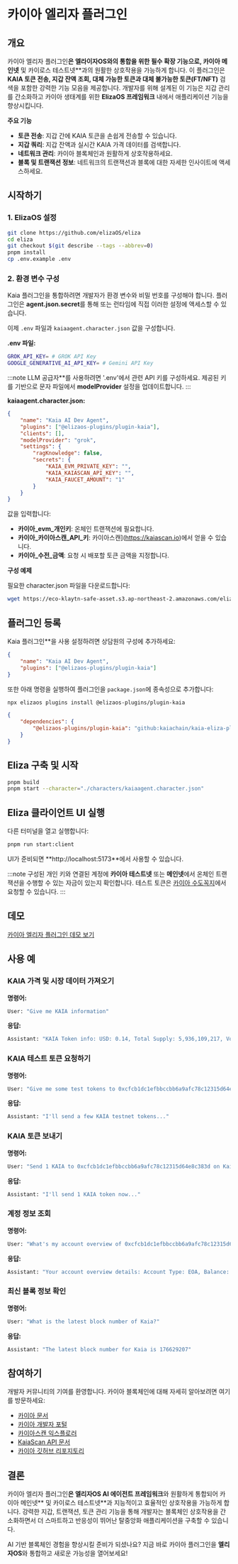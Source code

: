 # 카이아 엘리자 플러그인

## 개요

카이아 엘리자 플러그인**은 **엘라이자OS**와의 통합을 위한 필수 확장 기능으로, 카이아 메인넷** 및 카이로스 테스트넷\*\*과의 원활한 상호작용을 가능하게 합니다. 이 플러그인은 **KAIA 토큰 전송, 지갑 잔액 조회, 대체 가능한 토큰과 대체 불가능한 토큰(FT/NFT)** 검색을 포함한 강력한 기능 모음을 제공합니다. 개발자를 위해 설계된 이 기능은 지갑 관리를 간소화하고 카이아 생태계를 위한 **ElizaOS 프레임워크** 내에서 애플리케이션 기능을 향상시킵니다.

**주요 기능**

- **토큰 전송**: 지갑 간에 KAIA 토큰을 손쉽게 전송할 수 있습니다.
- **지갑 쿼리**: 지갑 잔액과 실시간 KAIA 가격 데이터를 검색합니다.
- **네트워크 관리**: 카이아 블록체인과 원활하게 상호작용하세요.
- **블록 및 트랜잭션 정보**: 네트워크의 트랜잭션과 블록에 대한 자세한 인사이트에 액세스하세요.

## 시작하기

### 1. ElizaOS 설정

```sh
git clone https://github.com/elizaOS/eliza
cd eliza
git checkout $(git describe --tags --abbrev=0)
pnpm install
cp .env.example .env
```

### 2. 환경 변수 구성

Kaia 플러그인을 통합하려면 개발자가 환경 변수와 비밀 번호를 구성해야 합니다. 플러그인은 **agent.json.secret**를 통해 또는 런타임에 직접 이러한 설정에 액세스할 수 있습니다.

이제 `.env` 파일과 `kaiaagent.character.json` 값을 구성합니다.

**.env 파일:**

```sh
GROK_API_KEY= # GROK API Key
GOOGLE_GENERATIVE_AI_API_KEY= # Gemini API Key
```

:::note
LLM 공급자\*\*를 사용하려면 '.env'에서 관련 API 키를 구성하세요. 제공된 키를 기반으로 문자 파일에서 **modelProvider** 설정을 업데이트합니다.
:::

**kaiaagent.character.json:**

```json
{
    "name": "Kaia AI Dev Agent",
    "plugins": ["@elizaos-plugins/plugin-kaia"],
    "clients": [],
    "modelProvider": "grok",
    "settings": {
        "ragKnowledge": false,
        "secrets": {
            "KAIA_EVM_PRIVATE_KEY": "",
            "KAIA_KAIASCAN_API_KEY": "",
            "KAIA_FAUCET_AMOUNT": "1"
        }
    }
}
```

값을 입력합니다:

- **카이아_evm_개인키**: 온체인 트랜잭션에 필요합니다.
- **카이아_카이아스캔_API_키**: 카이아스캔](https://kaiascan.io)에서 얻을 수 있습니다.
- **카이아_수전_금액**: 요청 시 배포할 토큰 금액을 지정합니다.

**구성 예제**

필요한 character.json 파일을 다운로드합니다:

```sh
wget https://eco-klaytn-safe-asset.s3.ap-northeast-2.amazonaws.com/elizaagent/kaiaagent.character.json -O ./characters/kaiaagent.character.json
```

## 플러그인 등록

Kaia 플러그인\*\*을 사용 설정하려면 상담원의 구성에 추가하세요:

```json
{
    "name": "Kaia AI Dev Agent",
    "plugins": ["@elizaos-plugins/plugin-kaia"]
}
```

또한 아래 명령을 실행하여 플러그인을 `package.json`에 종속성으로 추가합니다:

```bash
npx elizaos plugins install @elizaos-plugins/plugin-kaia
```

```json
{
    "dependencies": {
        "@elizaos-plugins/plugin-kaia": "github:kaiachain/kaia-eliza-plugin"
    }
}
```

## Eliza 구축 및 시작

```sh
pnpm build
pnpm start --character="./characters/kaiaagent.character.json"
```

## Eliza 클라이언트 UI 실행

다른 터미널을 열고 실행합니다:

```sh
pnpm run start:client
```

UI가 준비되면 \*\*http://localhost:5173\*\*에서 사용할 수 있습니다.

:::note
구성된 개인 키와 연결된 계정에 **카이아 테스트넷** 또는 **메인넷**에서 온체인 트랜잭션을 수행할 수 있는 자금이 있는지 확인합니다. 테스트 토큰은 [카이아 수도꼭지](https://faucet.kaia.io)에서 요청할 수 있습니다.
:::

## 데모

[카이아 엘리자 플러그인 데모 보기](https://eco-klaytn-safe-asset.s3.ap-northeast-2.amazonaws.com/elizaagent/KaiaElizaPluginDemo.mp4)

## 사용 예

### KAIA 가격 및 시장 데이터 가져오기

**명령어:**

```sh
User: "Give me KAIA information"
```

**응답:**

```sh
Assistant: "KAIA Token info: USD: 0.14, Total Supply: 5,936,109,217, Volume: 63,994,146"
```

### KAIA 테스트 토큰 요청하기

**명령어:**

```sh
User: "Give me some test tokens to 0xcfcb1dc1efbbccbb6a9afc78c12315d64e8c383d"
```

**응답:**

```sh
Assistant: "I'll send a few KAIA testnet tokens..."
```

### KAIA 토큰 보내기

**명령어:**

```sh
User: "Send 1 KAIA to 0xcfcb1dc1efbbccbb6a9afc78c12315d64e8c383d on Kairos"
```

**응답:**

```sh
Assistant: "I'll send 1 KAIA token now..."
```

### 계정 정보 조회

**명령어:**

```sh
User: "What's my account overview of 0xcfcb1dc1efbbccbb6a9afc78c12315d64e8c383d on Kairos?"
```

**응답:**

```sh
Assistant: "Your account overview details: Account Type: EOA, Balance: 10, Total Transactions: 12"
```

### 최신 블록 정보 확인

**명령어:**

```sh
User: "What is the latest block number of Kaia?"
```

**응답:**

```sh
Assistant: "The latest block number for Kaia is 176629207"
```

## 참여하기

개발자 커뮤니티의 기여를 환영합니다. 카이아 블록체인에 대해 자세히 알아보려면 여기를 방문하세요:

- [카이아 문서](https://docs.kaia.io/)
- [카이아 개발자 포털](https://www.kaia.io/developers)
- [카이아스캔 익스플로러](https://kaiascan.io)
- [KaiaScan API 문서](https://docs.kaiascan.io/)
- [카이아 깃허브 리포지토리](https://github.com/kaiachain)

## 결론

카이아 엘리자 플러그인**은 엘리자OS AI 에이전트 프레임워크**와 원활하게 통합되어 카이아 메인넷\*\* 및 카이로스 테스트넷\*\*과 지능적이고 효율적인 상호작용을 가능하게 합니다. 강력한 지갑, 트랜잭션, 토큰 관리 기능을 통해 개발자는 블록체인 상호작용을 간소화하면서 더 스마트하고 반응성이 뛰어난 탈중앙화 애플리케이션을 구축할 수 있습니다.

AI 기반 블록체인 경험을 향상시킬 준비가 되셨나요? 지금 바로 카이아 플러그인을 **엘리자OS**와 통합하고 새로운 가능성을 열어보세요!